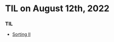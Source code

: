 # **TIL on August 12th, 2022**
### TIL
- [Sorting II](../../../Computer%20Science/Algorithm/sort-ii-08-11-2022.md)